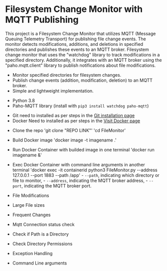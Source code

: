 # Filesystem Change Monitor with MQTT Publishing

<!-- Overview -->

This project is a Filesystem Change Monitor that utilizes MQTT (Message Queuing Telemetry Transport) for publishing file change events. The monitor detects modifications, additions, and deletions in specified directories and publishes these events to an MQTT broker. Filesystem change monitor that uses the "watchdog" library to track modifications in a specified directory. Additionally, it integrates with an MQTT broker using the "paho.mqtt.client" library to publish notifications about file modifications.

<!-- Features -->

- Monitor specified directories for filesystem changes.
- Publish change events (addition, modification, deletion) to an MQTT broker.
- Simple and lightweight implementation.

<!-- Libraries Used -->

- Python 3.8
- Paho-MQTT library (install with `pip3 install watchdog paho-mqtt`)

<!-- Pre-requisites -->

- Git need to installed as per steps in the [Git installation page](https://git-scm.com/book/en/v2/Getting-Started-Installing-Git)
- Docker Need to installed as per steps in the [Visit Docker page](https://docs.docker.com/engine/install/ubuntu/)


<!-- Installation -->
- Clone the repo
    'git clone "REPO LINK"'
    'cd FileMonitor' 

- Build Docker image 
    'docker image -t imagename .'

- Run Docker Container with builded image in one terminal
    'docker run imagename &'

- Exec Docker Container with command line arguments in another terminal
    'docker exec -it containerid python3 FileMonitor.py --address 127.0.0.1 --port 1883 --path /app'
        - `--path`, indicating which directory or file to monitor,
        - `--address`, indicating the MQTT broker address,
        - `--port`, indicating the MQTT broker port.

<!-- UseCase -->

- File Modifications

    

- Large File sizes
- Frequent Changes
- Mqtt Connection status check
- Check if Path is a Directory
- Check Directory Permissions
- Exception Handling
- Command Line arguments










